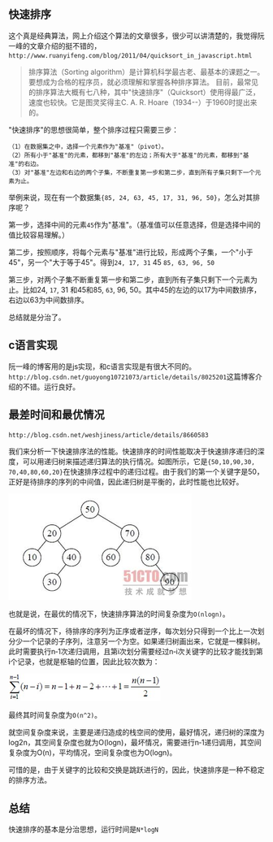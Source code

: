 ## 快速排序

这个真是经典算法，网上介绍这个算法的文章很多，很少可以讲清楚的，我觉得阮一峰的文章介绍的挺不错的，`http://www.ruanyifeng.com/blog/2011/04/quicksort_in_javascript.html`

> 排序算法（Sorting algorithm）是计算机科学最古老、最基本的课题之一。要想成为合格的程序员，就必须理解和掌握各种排序算法。
目前，最常见的排序算法大概有七八种，其中"快速排序"（Quicksort）使用得最广泛，速度也较快。它是图灵奖得主C. A. R. Hoare（1934--）于1960时提出来的。

"快速排序"的思想很简单，整个排序过程只需要三步：

```
（1）在数据集之中，选择一个元素作为"基准"（pivot）。
（2）所有小于"基准"的元素，都移到"基准"的左边；所有大于"基准"的元素，都移到"基准"的右边。
（3）对"基准"左边和右边的两个子集，不断重复第一步和第二步，直到所有子集只剩下一个元素为止。
```

举例来说，现在有一个数据集`{85, 24, 63, 45, 17, 31, 96, 50}`，怎么对其排序呢？

第一步，选择中间的元素`45`作为"基准"。（基准值可以任意选择，但是选择中间的值比较容易理解。）

第二步，按照顺序，将每个元素与"基准"进行比较，形成两个子集，一个"小于45"，另一个"大于等于45"。得到`24, 17, 31` 45 `85, 63, 96, 50`

第三步，对两个子集不断重复第一步和第二步，直到所有子集只剩下一个元素为止。比如24, `17`, 31 和45和85, `63`, 96, 50。其中45的左边的以17为中间数排序，右边以63为中间数排序。

总结就是分治了。

## c语言实现

阮一峰的博客用的是js实现，和c语言实现是有很大不同的。`http://blog.csdn.net/guoyong10721073/article/details/8025201`这篇博客介绍的不错。运行良好。

## 最差时间和最优情况

`http://blog.csdn.net/weshjiness/article/details/8660583`

我们来分析一下快速排序法的性能。快速排序的时间性能取决于快速排序递归的深度，可以用递归树来描述递归算法的执行情况。如图所示，它是`{50,10,90,30, 70,40,80,60,20}`在快速排序过程中的递归过程。由于我们的第一个关键字是50，正好是待排序的序列的中间值，因此递归树是平衡的，此时性能也比较好。

<img src="medias/222536597.jpg">

也就是说，在最优的情况下，快速排序算法的时间复杂度为`O(nlogn)`。

在最坏的情况下，待排序的序列为正序或者逆序，每次划分只得到一个比上一次划分少一个记录的子序列，注意另一个为空。如果递归树画出来，它就是一棵斜树。此时需要执行n‐1次递归调用，且第i次划分需要经过n‐i次关键字的比较才能找到第i个记录，也就是枢轴的位置，因此比较次数为：

<img src="medias/222653304.jpg">

最终其时间复杂度为`O(n^2)`。

就空间复杂度来说，主要是递归造成的栈空间的使用，最好情况，递归树的深度为log2n，其空间复杂度也就为O(logn)，最坏情况，需要进行n‐1递归调用，其空间复杂度为O(n)，平均情况，空间复杂度也为O(logn)。

可惜的是，由于关键字的比较和交换是跳跃进行的，因此，快速排序是一种不稳定的排序方法。

## 总结

快速排序的基本是分治思想，运行时间是`N*logN`